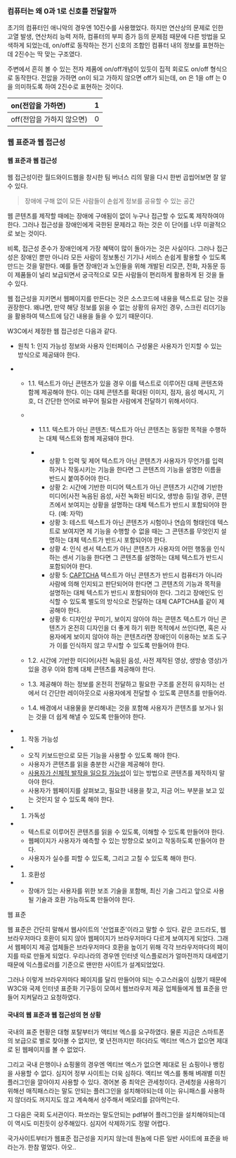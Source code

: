 ### 컴퓨터는 왜 0과 1로 신호를 전달할까

초기의 컴퓨터인 애니악의 경우엔 10진수를 사용했었다. 하지만 연산상의 문제로 인한 고열 발생, 연산처리 능력 저하, 컴퓨터의 부피 증가 등의 문제점 때문에 다른 방법을 모색하게 되었는데, on/off로 동작하는 전기 신호의 조합인 컴퓨터 내의 정보를 표현하는데 2진수는 딱 맞는 구조였다.

주변에서 흔히 볼 수 있는 전자 제품에 on/off개념이 있듯이 집적 회로도 on/off 형식으로 동작한다. 전압을 가하면 on이 되고 가하지 않으면 off가 되는데, on 은 1을 off 는 0을 의미하도록 하여 2진수로 표현하는 것이다.

| on(전압을 가하면)      | 1    |
| :--------------- | ---- |
| off(전압을 가하지 않으면) | 0    |



### 웹 표준과 웹 접근성

#### 웹 표준과 웹 접근성

웹 접근성이란 월드와이드웹을 창시한 팀 버너스 리의 말을 다시 한번 곱씹어보면 잘 알 수 있다.

> 장애에 구해 없이 모든 사람들이 손쉽게 정보를 공유할 수 있는 공간

웹 콘텐츠를 제작할 때에는 장애에 구애됨이 없이 누구나 접근할 수 있도록 제작하여야 한다. 그러나 접근성을 장애인에게 국한된 문제라고 하는 것은 이 단어를 너무 미괄적으로 보는 것이다.

비록, 접근성 준수가 장애인에게 가장 혜택이 많이 돌아가는 것은 사실이다. 그러나 접근성은 장애인 뿐만 아니라 모든 사람이 정보통신 기기나 서비스 손쉽게 활용할 수 있도록 만드는 것을 말한다. 예를 들면 장애인과 노인들을 위해 개발된 리모콘, 전화, 자동문 등이 제품들이 널리 보급되면서 궁극적으로 모든 사람들이 편리하게 활용하게 된 것을 들 수 있다.

웹 접근성을 지키면서 웹페이지를 만든다는 것은 소스코드에 내용을 텍스트로 담는 것을 권장한다. 왜냐면, 만약 해당 정보를 읽을 수 없는 상황의 유저인 경우, 스크린 리더기능을 활용하여 텍스트에 담긴 내용을 들을 수 있기 때문이다.

W3C에서 제정한 웹 접근성은 다음과 같다.

- 원칙 1: 인지 가능성
  정보와 사용자 인터페이스 구성물은 사용자가 인지할 수 있는 방식으로 제공돼야 한다.

- - 1.1. 텍스트가 아닌 콘텐츠가 있을 경우 이를 텍스트로 이루어진 대체 콘텐츠와 함께 제공해야 한다. 이는 대체 콘텐츠를 확대된 이미지, 점자, 음성 메시지, 기호, 더 간단한 언어로 바꾸어 필요한 사람에게 전달하기 위해서이다. 

  - - 1.1.1. 텍스트가 아닌 콘텐츠: 텍스트가 아닌 콘텐츠는 동일한 목적을 수행하는 대체 텍스트와 함께 제공돼야 한다.

    - - 상황 1: 입력 및 제어 
        텍스트가 아닌 콘텐츠가 사용자가 무언가를 입력하거나 작동시키는 기능을 한다면 그 콘텐츠의 기능을 설명한 이름을 반드시 붙여주어야 한다. 
      - 상황 2: 시간에 기반한 미디어 
        텍스트가 아닌 콘텐츠가 시간에 기반한 미디어(사전 녹음된 음성, 사전 녹화된 비디오, 생방송 등)일 경우, 콘텐츠에서 보여지는 상황을 설명하는 대체 텍스트가 반드시 포함되어야 한다. (예: 자막)
      - 상황 3: 테스트 
        텍스트가 아닌 콘텐츠가 시험이나 연습의 형태인데 텍스트로 보여지면 제 기능을 수행할 수 없을 때는 그 콘텐츠를 무엇인지 설명하는 대체 텍스트가 반드시 포함되어야 한다. 
      - 상황 4: 인식 센서
        텍스트가 아닌 콘텐츠가 사용자의 어떤 행동을 인식하는 센서 기능을 한다면 그 콘텐츠를 설명하는 대체 텍스트가 반드시 포함되어야 한다. 
      - 상황 5: [CAPTCHA](https://namu.wiki/w/CAPTCHA)
        텍스트가 아닌 콘텐츠가 반드시 컴퓨터가 아니라 사람에 의해 인지되고 판단되어야 한다면 그 콘텐츠의 기능과 목적을 설명하는 대체 텍스트가 반드시 포함되어야 한다. 그리고 장애인도 인식할 수 있도록 별도의 방식으로 전달하는 대체 CAPTCHA를 같이 제공해야 한다. 
      - 상황 6: 디자인상 꾸미기, 보이지 않아야 하는 콘텐츠
        텍스트가 아닌 콘텐츠가 온전히 디자인을 더 좋게 하기 위한 목적에서 쓰인다면, 혹은 사용자에게 보이지 않아야 하는 콘텐츠라면 장애인이 이용하는 보조 도구가 이를 인식하지 않고 무시할 수 있도록 만들어야 한다. 

  - 1.2. 시간에 기반한 미디어(사전 녹음된 음성, 사전 제작된 영상, 생방송 영상)가 있을 경우 이와 함께 대체 콘텐츠를 제공해야 한다. 

  - 1.3. 제공해야 하는 정보를 온전히 전달하고 필요한 구조를 온전히 유지하는 선에서 더 간단한 레이아웃으로 사용자에게 전달할 수 있도록 콘텐츠를 만들어라.

  - 1.4. 배경에서 내용물을 분리해내는 것을 포함해 사용자가 콘텐츠를 보거나 읽는 것을 더 쉽게 해낼 수 있도록 만들어야 한다. 

- 1. 작동 가능성

- - 오직 키보드만으로 모든 기능을 사용할 수 있도록 해야 한다. 
  - 사용자가 콘텐츠를 읽을 충분한 시간을 제공해야 한다. 
  - [사용자가 신체적 발작을 일으킬 가능성](https://namu.wiki/w/%EB%8B%8C%ED%85%90%EB%8F%84%20%EC%A6%9D%ED%9B%84%EA%B5%B0)이 있는 방법으로 콘텐츠를 제작하지 말아야 한다. 
  - 사용자가 웹페이지를 살펴보고, 필요한 내용을 찾고, 지금 어느 부분을 보고 있는 것인지 알 수 있도록 해야 한다. 

- 1. 가독성

- - 텍스트로 이루어진 콘텐츠를 읽을 수 있도록, 이해할 수 있도록 만들어야 한다. 
  - 웹페이지가 사용자가 예측할 수 있는 방향으로 보이고 작동하도록 만들어야 한다. 
  - 사용자가 실수를 피할 수 있도록, 그리고 고칠 수 있도록 해야 한다.

- 1. 호환성

- - 장애가 있는 사용자를 위한 보조 기술을 포함해, 최신 기술 그리고 앞으로 사용될 기술과 호환 가능하도록 만들어야 한다. 

웹 표준

웹 표준은 간단히 말해서 웹사이트의 '산업표준'이라고 말할 수 있다. 같은 코드라도, 웹 브라우저마다 호환이 되지 않아 웹페이지가 브라우저마다 다르게 보여지게 되었다. 그래서 웹페이지 제공 업체들은 브라우저마다 호환을 높이기 위해 각각 브라우저마다의 페이지를 따로 만들게 되었다. 우리나라의 경우엔 인터넷 익스플로러가 얼마전까지 대세였기 때문에 익스플로러를 기준으로 왠만한 사이트가 설계되었었다. 

그러나 이렇게 브라우저마다 페이지를 달리 만들어야 되는 수고스러움이 심했기 때문에 W3C와 국제 인터넷 표준화 기구등이 모여서 웹브라우저 제공 업체들에게 웹 표준을 만들어 지켜달라고 요청하였다.



#### 국내의 웹 표준과 웹 접근성의 현 상황

국내의 표준 현황은 대형 포탈부터가 액티브 엑스를 요구하였다. 물론 지금은 스마트폰의 보급으로 별로 찾아볼 수 없지만, 몇 년전까지만 하더라도 엑티브 엑스가 없으면 제대로 된 웹페이지를 볼 수 없었다.

그리고 국내 은행이나 쇼핑몰의 경우엔 엑티브 엑스가 없으면 제대로 된 쇼핑이나 뱅킹을 사용할 수 없다. 심지어 정부 사이트는 더욱 심하다. 엑티브 엑스를 통해 벼래별 미친 플러그인을 깔아야지 사용할 수 있다. 겪어본 중 최악은 관세청이다. 관세청을 사용하기 위해선 매직패스라는 말도 안되는 플러그인을 설치해야되는데 이는 유니패스를 사용하지 않더라도 꺼지지도 않고 계속해서 상주해서 메모리를 갉아먹는다. 

그 다음은 국회 도서관이다. 파쏘라는 말도안되는 pdf뷰어 플러그인을 설치해야되는데 이 역시도 미친듯이 상주해있다. 심지어 삭제하기도 정말 어렵다. 

국가사이트부터가 웹표준 접근성을 지키지 않는데 뭔놈에 다른 일반 사이트에 표준을 바라는가. 한참 멀었다. 아오..
